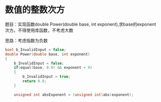 # 数值的整数次方

题目：实现函数double Power\(double base, int exponent\),求base的exponent次方。不得使用库函数，不考虑大数

思路：考虑指数为负数

```cpp
bool b_InvalidInput = false;
double Power(double base, int exponent)
{
    b_InvalidInput = false;
    if(equal(base, 0.0) && exponent < 0)
    {
        b_InvalidInput = true;
        return 0.0;
    }
    
    unsigned int absExponent = (unsigned int)abs(exponent);
    


```

